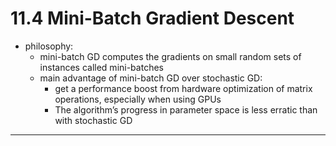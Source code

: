 # 11.4 Mini-Batch Gradient Descent

- philosophy:
  - mini-batch GD computes the gradients on small random sets of instances called mini-batches
  - main advantage of mini-batch GD over stochastic GD:
    - get a performance boost from hardware optimization of matrix operations, especially when using GPUs
    - The algorithm’s progress in parameter space is less erratic than with stochastic GD

---
